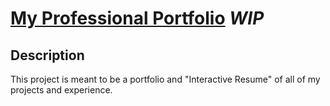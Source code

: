 # [My Professional Portfolio](https://aliya-gamez.github.io) *WIP*

## Description
This project is meant to be a portfolio and "Interactive Resume" of all of my projects and experience.

